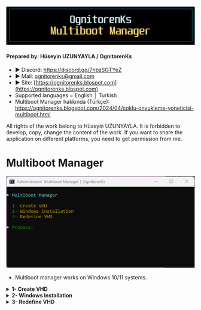 ![Repo1](https://raw.githubusercontent.com/OgnitorenKs/Multiboot_Manager/main/.github/Repo-SS/Title.png)

#### Prepared by: Hüseyin UZUNYAYLA / OgnitorenKs
- ► Discord: https://discord.gg/7hbzSGTYeZ
- ► Mail: ognitorenks@gmail.com
- ► Site: [https://ognitorenks.blospot.com](https://ognitorenks.blospot.com)
- Supported languages = English │ Turkish
- Multiboot Manager hakkında (Türkçe): https://ognitorenks.blogspot.com/2024/04/coklu-onyukleme-yoneticisi-multiboot.html

All rights of the work belong to Hüseyin UZUNYAYLA. It is forbidden to develop, copy, change the content of the work. If you want to share the application on different platforms, you need to get permission from me.

# Multiboot Manager

![Tool0](https://raw.githubusercontent.com/OgnitorenKs/Multiboot_Manager/main/.github/Manager/0.png)

- Multiboot manager works on Windows 10/11 systems.

<details><B><summary> 1- Create VHD</B></summary>

- This section allows you to create a VHD (Virtual Hard Disk). 
- In the "Define the VHD Path:" section you need to type the location and name where you will create the VHD. You don't have to type the extension, it will complete it automatically. It is also fine if you write it.
- "Write disk size in GB" will ask for the size of the VHD in this section. Write the size you want in GB. My advice is not to go below 30 GB.
- "VHD configuration type" section will ask for the disk configuration type. You need to select "GPT" if there is UEFI support, or "MBR" otherwise.
- It will then create the VHD and return to the main menu.

![Tool1](https://raw.githubusercontent.com/OgnitorenKs/Multiboot_Manager/main/.github/Manager/1.png)

</details><details><B><summary> 2- Windows installation</B></summary>


- In this section you can quickly install Windows by inserting the ISO you have into the system or extracting it to any folder and defining its path. You can give the path to the folder path of the image or directly to the install.wim/esd file.

![Tool2.1](https://raw.githubusercontent.com/OgnitorenKs/Multiboot_Manager/main/.github/Manager/2.1.png)

- After defining the image, it will take you to a menu that gives detailed information about the versions it contains. In this section, you need to dial the Index number of whichever version you want to install in the image. 

![Tool2.2](https://raw.githubusercontent.com/OgnitorenKs/Multiboot_Manager/main/.github/Manager/2.2.png)

- After selecting the index number of the Windows to be installed, it will assign you to the disk selection menu to select the VHD. When creating a VHD disk, I define a VHD name and a random number. In the screenshot below, our VHD is assigned to the letter "J" and its name is "VHD-17438". After identifying our VHD from here, we dial the number to the left of it. Do not dial a letter.

![Tool2.3](https://raw.githubusercontent.com/OgnitorenKs/Multiboot_Manager/main/.github/Manager/2.3.png)

- After making a selection, it will start installing Windows on the VHD with Dism. When it is finished, it will return you to the main menu. You need to restart the system to complete the system installation. Windows will complete the remaining operations and transfer you to the language selection and account creation menus.

![Tool2.4](https://raw.githubusercontent.com/OgnitorenKs/Multiboot_Manager/main/.github/Manager/2.4.png)

</details><details><B><summary> 3- Redefine VHD</B></summary>

- If you back up the VHD file and do a clean install on your main system. Then you can continue to use your multiboot system by defining the VHD from this section.
- After entering this section, you need to define the path to the VHD file. After the definition process, it makes the VHD file visible and sets it as the system to be opened by default. If you reboot the system, VHD will start from the system on disk.

![Tool3](https://raw.githubusercontent.com/OgnitorenKs/Multiboot_Manager/main/.github/Manager/3.png)

</details>